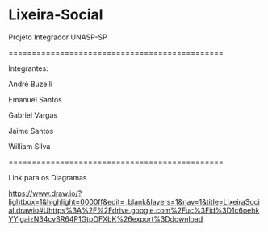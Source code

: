 # Lixeira-Social

Projeto Integrador UNASP-SP

==============================================

Integrantes:

André Buzelli

Emanuel Santos

Gabriel Vargas

Jaime Santos

William Silva

==============================================


Link para os Diagramas

https://www.draw.io/?lightbox=1&highlight=0000ff&edit=_blank&layers=1&nav=1&title=LixeiraSocial.drawio#Uhttps%3A%2F%2Fdrive.google.com%2Fuc%3Fid%3D1c6oehkYYlgaizN34cvSR64P1GtpOFXbK%26export%3Ddownload

